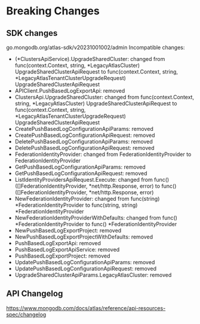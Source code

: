 # Breaking Changes

## SDK changes

go.mongodb.org/atlas-sdk/v20231001002/admin
Incompatible changes:

- (*ClustersApiService).UpgradeSharedCluster: changed from func(context.Context, string, *LegacyAtlasCluster) UpgradeSharedClusterApiRequest to func(context.Context, string, \*LegacyAtlasTenantClusterUpgradeRequest) UpgradeSharedClusterApiRequest
- APIClient.PushBasedLogExportApi: removed
- ClustersApi.UpgradeSharedCluster: changed from func(context.Context, string, *LegacyAtlasCluster) UpgradeSharedClusterApiRequest to func(context.Context, string, *LegacyAtlasTenantClusterUpgradeRequest) UpgradeSharedClusterApiRequest
- CreatePushBasedLogConfigurationApiParams: removed
- CreatePushBasedLogConfigurationApiRequest: removed
- DeletePushBasedLogConfigurationApiParams: removed
- DeletePushBasedLogConfigurationApiRequest: removed
- FederationIdentityProvider: changed from FederationIdentityProvider to FederationIdentityProvider
- GetPushBasedLogConfigurationApiParams: removed
- GetPushBasedLogConfigurationApiRequest: removed
- ListIdentityProvidersApiRequest.Execute: changed from func() ([]FederationIdentityProvider, *net/http.Response, error) to func() ([]FederationIdentityProvider, *net/http.Response, error)
- NewFederationIdentityProvider: changed from func(string) *FederationIdentityProvider to func(string, string) *FederationIdentityProvider
- NewFederationIdentityProviderWithDefaults: changed from func() *FederationIdentityProvider to func() *FederationIdentityProvider
- NewPushBasedLogExportProject: removed
- NewPushBasedLogExportProjectWithDefaults: removed
- PushBasedLogExportApi: removed
- PushBasedLogExportApiService: removed
- PushBasedLogExportProject: removed
- UpdatePushBasedLogConfigurationApiParams: removed
- UpdatePushBasedLogConfigurationApiRequest: removed
- UpgradeSharedClusterApiParams.LegacyAtlasCluster: removed

## API Changelog

https://www.mongodb.com/docs/atlas/reference/api-resources-spec/changelog
